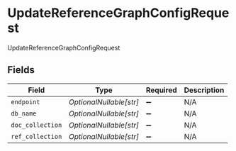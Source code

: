 # UpdateReferenceGraphConfigRequest

UpdateReferenceGraphConfigRequest


## Fields

| Field                   | Type                    | Required                | Description             |
| ----------------------- | ----------------------- | ----------------------- | ----------------------- |
| `endpoint`              | *OptionalNullable[str]* | :heavy_minus_sign:      | N/A                     |
| `db_name`               | *OptionalNullable[str]* | :heavy_minus_sign:      | N/A                     |
| `doc_collection`        | *OptionalNullable[str]* | :heavy_minus_sign:      | N/A                     |
| `ref_collection`        | *OptionalNullable[str]* | :heavy_minus_sign:      | N/A                     |